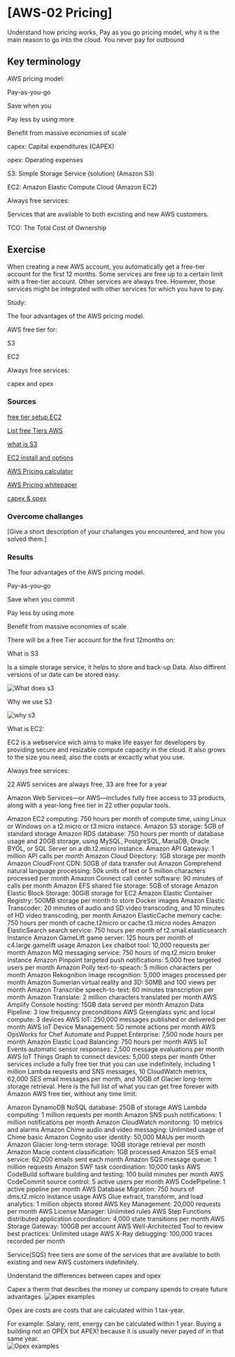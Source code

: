 # [AWS-02 Pricing]
Understand how pricing works, Pay as you go pricing model, why it is the main reason to go into the cloud. You never pay for outbound

## Key terminology

AWS pricing model:

Pay-as-you-go

Save when you 

Pay less by using more

Benefit from massive economies of scale

capex: Capital expenditures (CAPEX)

opex: Operating expenses

S3: Simple Storage Service (solution) (Amazon S3)

EC2: Amazon Elastic Compute Cloud (Amazon EC2) 

Always free services:

Services that are available to both excisting and new AWS customers. 

TCO: The Total Cost of Ownership

## Exercise
When creating a new AWS account, you automatically get a free-tier account for the first 12 months. Some services are free up to a certain limit with a free-tier account.
Other services are always free. However, those services might be integrated with other services for which you have to pay.

Study: 

The four advantages of the AWS pricing model.

AWS free tier for:

S3

EC2

Always free services:

capex and opex

### Sources
[free tier setup EC2](https://www.youtube.com/watch?v=bgPuPSPZe2U)

[List free Tiers AWS](9https://capiche.com/q/what-does-the-aws-free-tier-include)

[what is S3](https://www.youtube.com/watch?v=77lMCiiMilo)

[EC2 install and options](https://www.youtube.com/watch?v=8TlukLu11Yo)

[AWS Pricing calculator](https://calculator.aws/#/)

[AWS Pricing whitepaper](https://docs.aws.amazon.com/whitepapers/latest/how-aws-pricing-works/how-aws-pricing-works.pdf)

[capex & opex](https://www.youtube.com/watch?v=dLyKfxkkA1s) 

### Overcome challanges
[Give a short description of your challanges you encountered, and how you solved them.]

### Results
The four advantages of the AWS pricing model.

Pay-as-you-go

Save when you commit

Pay less by using more

Benefit from massive economies of scale

There will be a free Tier account for the first 12months on:

What is S3 

Is a simple storage service, it helps to store and back-up Data. Also diffirent versions of ur date can be stored easy. 

![What does s3](../00_includes/Whats%20is%20S3.png)

Why we use S3

![why s3](../00_includes/Why%20S3.png)

What is EC2:

EC2 is a webservice wich aims to make life easyer for developers by providing secure and resizable compute capacity in the cloud. It also grows to the size you need, also the costs ar excactly what you use. 

Always free services:

22 AWS services are always free, 33 are free for a year

Amazon Web Services—or AWS—includes fully free access to 33 products, along with a year-long free tier in 22 other popular tools.

Amazon EC2 computing: 750 hours per month of compute time, using Linux or Windows on a t2.micro or t3.micro instance.
Amazon S3 storage: 5GB of standard storage
Amazon RDS database: 750 hours per month of database usage and 20GB storage, using MySQL, PostgreSQL, MariaDB, Oracle BYOL, or SQL Server on a db.t2.micro instance.
Amazon API Gateway: 1 million API calls per month
Amazon Cloud Directory: 1GB storage per month
Amazon CloudFront CDN: 50GB of data transfer out
Amazon Comprehend natural language processing: 50k units of text or 5 million characters processed per month
Amazon Connect call center software: 90 minutes of calls per month
Amazon EFS shared file storage: 5GB of storage
Amazon Elastic Block Storage: 30GiB storage for EC2
Amazon Elastic Container Registry: 500MB storage per month to store Docker images
Amazon Elastic Transcoder: 20 minutes of audio and SD video transcoding, and 10 minutes of HD video transcoding, per month
Amazon ElasticCache memory cache: 750 hours per month of cache.t2micro or cache.t3.micro nodes
Amazon ElasticSearch search service: 750 hours per month of t2.small.elasticsearch instance
Amazon GameLift game server: 125 hours per month of c4.large.gamelift usage
Amazon Lex chatbot tool: 10,000 requests per month
Amazon MQ messaging service: 750 hours of mq.t2.micro broker instance
Amazon Pinpoint targeted push notifications: 5,000 free targeted users per month
Amazon Polly text-to-speach: 5 million characters per month
Amazon Rekognition image recognition: 5,000 images processed per month
Amazon Sumerian virtual reality and 3D: 50MB and 100 views per month
Amazon Transcribe speech-to-text: 60 minutes transcription per month
Amazon Translate: 2 million characters translated per month
AWS Amplify Console hosting: 15GB data served per month
Amazon Data Pipeline: 3 low frequency preconditions
AWS Greenglass sync and local compute: 3 devices
AWS IoT: 250,000 messages published or delivered per month
AWS IoT Device Management: 50 remote actions per month
AWS OpsWorks for Chef Automate and Puppet Enterprise: 7,500 node hours per month
Amazon Elastic Load Balancing: 750 hours per month
AWS IoT Events automatic sensor responses: 2,500 message evaluations per month
AWS IoT Things Graph to connect devices: 5,000 steps per month
Other services include a fully free tier that you can use indefinitely, including 1 million Lambda requests and SNS messages, 10 CloudWatch metrics, 62,000 SES email messages per month, and 10GB of Glacier long-term storage retrieval. Here is the full list of what you can get free forever with Amazon AWS free tier, without any time limit:

Amazon DynamoDB NoSQL database: 25GB of storage
AWS Lambda computing: 1 million requests per month
Amazon SNS push notifications: 1 million notifications per month
Amazon CloudWatch monitoring: 10 metrics and alarms
Amazon Chime audio and video messaging: Unlimited usage of Chime basic
Amazon Cognito user identity: 50,000 MAUs per month
Amazon Glacier long-term storage: 10GB storage retrieval per month
Amazon Macie content classification: 1GB processed
Amazon SES email service: 62,000 emails sent each month
Amazon SQS message queue: 1 million requests
Amazon SWF task coordination: 10,000 tasks
AWS CodeBuild software building and testing: 100 build minutes per month
AWS CodeCommit source control: 5 active users per month
AWS CodePipeline: 1 active pipeline per month
AWS Database Migration: 750 hours of dms.t2.micro instance usage
AWS Glue extract, transform, and load analytics: 1 million objects stored
AWS Key Management: 20,000 requests per month
AWS License Manager: Unlimited rules
AWS Step Functions distributed application coordination: 4,000 state transitions per month
AWS Storage Gateway: 100GB per account
AWS Well-Architected Tool to review best practices: Unlimited usage
AWS X-Ray debugging: 100,000 traces recorded per month

Service(SQS) free tiers are some of the services that are available to both existing and new AWS customers indefinitely.

Understand the differences between capex and opex

Capex a therm that descibes the money ur company spends to create future advantages. 
![apex examples](../00_includes/APEX%20examples.png)

Opex are costs are costs that are calculated within 1 tax-year.

For example: Salary, rent, energy can be calculated within 1 year. 
Buying a building not an OPEX but APEX!  because it is usually never payed of in that same year.  
![Opex examples](../00_includes/Opex%20examples.png)

